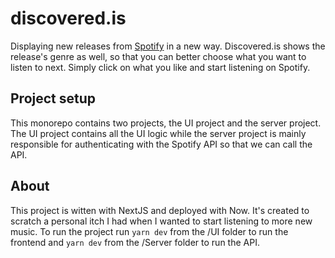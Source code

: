# discovered.is
Displaying new releases from [Spotify](https://www.spotify.com) in a new way. Discovered.is shows the release's genre as well, so that you can better choose what you want to listen to next. Simply click on what you like and start listening on Spotify.

## Project setup
This monorepo contains two projects, the UI project and the server project. The UI project contains all the UI logic while the server project is mainly responsible for authenticating with the Spotify API so that we can call the API.

## About
This project is witten with NextJS and deployed with Now. It's created to scratch a personal itch I had when I wanted to start listening to more new music. To run the project run `yarn dev` from the /UI folder to run the frontend and `yarn dev` from the /Server folder to run the API.
